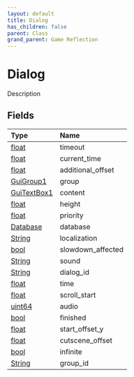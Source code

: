 ```yaml
---
layout: default
title: Dialog
has_children: false
parent: Class
grand_parent: Game Reflection
---
```

# Dialog
Description 

## Fields

| Type | Name |
|:-------------|:--------------|
| [float](/docs/game-reflection/components/float) | timeout |
| [float](/docs/game-reflection/components/float) | current_time |
| [float](/docs/game-reflection/components/float) | additional_offset |
| [GuiGroup1](/docs/game-reflection/components/gui_group1) | group |
| [GuiTextBox1](/docs/game-reflection/components/gui_text_box1) | content |
| [float](/docs/game-reflection/components/float) | height |
| [float](/docs/game-reflection/components/float) | priority |
| [Database](/docs/game-reflection/components/database) | database |
| [String](/docs/game-reflection/components/string) | localization |
| [bool](/docs/game-reflection/components/bool) | slowdown_affected |
| [String](/docs/game-reflection/components/string) | sound |
| [String](/docs/game-reflection/components/string) | dialog_id |
| [float](/docs/game-reflection/components/float) | time |
| [float](/docs/game-reflection/components/float) | scroll_start |
| [uint64](/docs/game-reflection/components/uint64) | audio |
| [bool](/docs/game-reflection/components/bool) | finished |
| [float](/docs/game-reflection/components/float) | start_offset_y |
| [float](/docs/game-reflection/components/float) | cutscene_offset |
| [bool](/docs/game-reflection/components/bool) | infinite |
| [String](/docs/game-reflection/components/string) | group_id |

